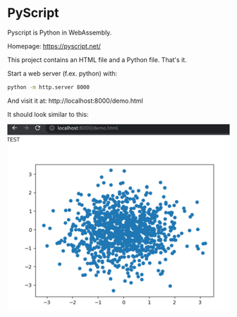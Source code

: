 # PyScript

Pyscript is Python in WebAssembly.

Homepage: https://pyscript.net/

This project contains an HTML file and a Python file. That's it.

Start a web server (f.ex. python) with:

```sh
python -m http.server 8000
```

And visit it at: http://localhost:8000/demo.html

It should look similar to this:

![screenshot](screenshot.png)